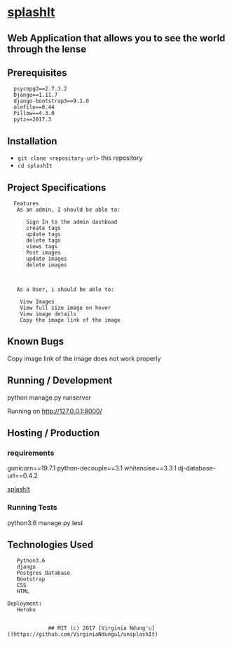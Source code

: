# [splashIt](https://github.com/VirginiaNdungu1/unsplashIt)


## Web Application that allows you to see the world through the lense

## Prerequisites
      psycopg2==2.7.3.2
      Django==1.11.7
      django-bootstrap3==9.1.0
      olefile==0.44
      Pillow==4.3.0
      pytz==2017.3

## Installation

* `git clone <repository-url>` this repository
* `cd splashIt`

## Project Specifications

      Features 
       As an admin, I should be able to:
       
          Sign In to the admin dashboad
          create tags
          update tags
          delete tags
          views tags
          Post images
          update images
          delete images
       
      
        
       As a User, i should be able to:
       
        View Images
        View full size image on hover
        View image details
        Copy the image link of the image
        
        
## Known Bugs
Copy image link of the image does not work properly

## Running / Development

python manage.py runserver

Running on http://127.0.0.1:8000/ 

## Hosting / Production

### requirements
gunicorn==19.7.1
python-decouple==3.1
whitenoise==3.3.1
dj-database-url==0.4.2

[splashIt](https://splashit.herokuapp.com/)


### Running Tests

python3.6 manage.py test

## Technologies Used
       Python3.6
       django
       Postgres Database
       Bootstrap
       CSS
       HTML

    Deployment:
       Heroku


                 ## MIT (c) 2017 [Virginia Ndung'u]((https://github.com/VirginiaNdungu1/unsplashIt)
